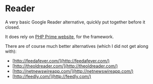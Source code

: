 
# Reader

A very basic Google Reader alternative, quickly put together before it closed.

It does rely on [PHP Prime website](http://www.phpprime.com/), for the framework.

There are of course much better alternatives (which I did not get along with):

* [http://feedafever.com/](http://feedafever.com/)
* [http://theoldreader.com/](http://theoldreader.com/)
* [http://netnewswireapp.com/](http://netnewswireapp.com/)
* [http://feedly.com/](http://feedly.com/)
